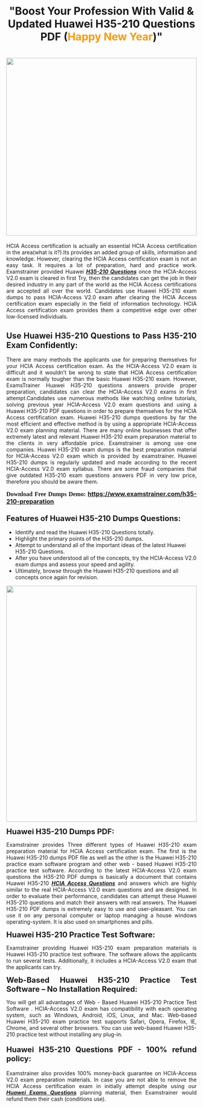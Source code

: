 <h1 style="text-align: center;"><strong>"Boost Your Profession With Valid & Updated Huawei H35-210 Questions PDF (<span style="color:#f39c12;">Happy New Year</span>)"</strong></h1>

<h1><strong><a href="https://www.examstrainer.com/h35-210-preparation"><img alt="" src="https://lh3.googleusercontent.com/pw/ACtC-3f8c-slHvsLmpoocRcSJ18CXwyuRuDgfxOBXx4IdSHEzjzfh_xOgpUBjgAAY02t4nrCZtN09VK0W3n2neEBZCEPjO0q0DqiUEWHT2FAznA-KvTY27ZQYN7h16PdyGeKKF-LX8DxtBlN22QRufsFJCN3=w1366-h541-no?authuser=0" style="width: 100%; height: 470px;" /></a></strong></h1>

<p style="text-align: justify;">HCIA Access certification is actually an essential HCIA Access certification in the area(what is it?).Its provides an added group of skills, information and knowledge. However, clearing the HCIA Access certification exam is not an easy task. It requires a lot of preparation, hard and practice work. Examstrainer provided Huawei <em><a href="https://www.examstrainer.com/h35-210-preparation"><strong>H35-210 Questions</strong></a></em> once the HCIA-Access V2.0 exam is cleared in first Try, then the candidates can get the job in their desired industry in any part of the world as the HCIA Access certifications are accepted all over the world. Candidates use Huawei H35-210 exam dumps to pass HCIA-Access V2.0 exam after clearing the HCIA Access certification exam especially in the field of information technology. HCIA Access certification exam provides them a competitive edge over other low-licensed individuals.</p>

<h2 style="text-align: justify;"><strong>Use Huawei H35-210 Questions to Pass H35-210 Exam Confidently:</strong></h2>

<p style="text-align: justify;">There are many methods the applicants use for preparing themselves for your HCIA Access certification exam. As the HCIA-Access V2.0 exam is difficult and it wouldn’t be wrong to state that HCIA Access certification exam is normally tougher than the basic Huawei H35-210 exam. However, ExamsTrainer Huawei H35-210 questions answers provide proper preparation, candidates can clear the HCIA-Access V2.0 exams in first attempt.Candidates use numerous methods like watching online tutorials, solving previous year HCIA-Access V2.0 exam questions and using a Huawei H35-210 PDF questions in order to prepare themselves for the HCIA Access certification exam. Huawei H35-210 dumps questions by far the most efficient and effective method is by using a appropriate HCIA-Access V2.0 exam planning material. There are many online businesses that offer extremely latest and relevant Huawei H35-210 exam preparation material to the clients in very affordable price. Examstrainer is among use one companies. Huawei H35-210 exam dumps is the best preparation material for HCIA-Access V2.0 exam which is provided by examstrainer. Huawei H35-210 dumps is regularly updated and made according to the recent HCIA-Access V2.0 exam syllabus. There are some fraud companies that give outdated H35-210 exam questions answers PDF in very low price, therefore you should be aware them.</p>

<p style="text-align: justify;"><span style="font-family:Georgia,serif;"><strong><span style="font-size:16px;">Download Free Dumps Demo:</span></strong></span> <span style="font-size:16px;"><strong><a href="https://www.examstrainer.com/h35-210-preparation">https://www.examstrainer.com/h35-210-preparation</a></strong></span></p>

<h3 style="text-align: justify;"><strong><span style="font-size:20px;">Features of Huawei H35-210 Dumps Questions:</span></strong></h3>

<ul>
	<li>Identify and read the Huawei H35-210 Questions totally.</li>
	<li>Highlight the primary points of the H35-210 dumps.</li>
	<li>Attempt to understand all of the important ideas of the latest Huawei H35-210 Questions.</li>
	<li>After you have understood all of the concepts, try the HCIA-Access V2.0 exam dumps and assess your speed and agility.</li>
	<li>Ultimately, browse through the Huawei H35-210 questions and all concepts once again for revision.</li>
</ul>

<p><a href="https://www.examstrainer.com/h35-210-preparation"><img alt="" src="https://lh3.googleusercontent.com/pw/ACtC-3ezCEF0r6u2Mfsfmp61DHhiBV--kUORYOpMt_EuCldDvaFhocN_tW5h4hIrS5ewvlPnhQT1G8v9eKnTfnGecuYfFSnva5ahrORvItbZoywSh4viAT-QA4TWg0vWEktniNu-OvYBuh9OzoTeWdLYmpjS=w622-h625-no?authuser=0" style="width: 100%; height: 625px;" /></a></p>

<p><strong><span style="font-size:20px;">Huawei H35-210 Dumps PDF:</span></strong></p>

<p style="text-align: justify;">Examstrainer provides Three different types of Huawei H35-210 exam preparation material for HCIA Access certification exam. The first is the Huawei H35-210 dumps PDF file as well as the other is the Huawei H35-210 practice exam software program and other web - based Huawei H35-210 practice test software. According to the latest HCIA-Access V2.0 exam questions the H35-210 PDF dumps is basically a document that contains Huawei H35-210 <em><a href="https://www.examstrainer.com/access-exam-questions"><strong>HCIA Access Questions</strong></a></em> and answers which are highly similar to the real HCIA-Access V2.0 exam questions and are designed. In order to evaluate their performance, candidates can attempt these Huawei H35-210 questions and match their answers with real answers. The Huawei H35-210 PDF dumps is extremely easy to use and user-pleasant. You can use it on any personal computer or laptop managing a house windows operating-system. It is also used on smartphones and pills.</p>

<p style="text-align: justify;"><strong><span style="font-size:20px;">Huawei H35-210 Practice Test Software:</span></strong></p>

<p style="text-align: justify;">Examstrainer providing Huawei H35-210 exam preparation materials is Huawei H35-210 practice test software. The software allows the applicants to run several tests. Additionally, it includes a HCIA-Access V2.0 exam that the applicants can try.</p>

<p style="text-align: justify;"><strong><span style="font-size:20px;">Web-Based Huawei H35-210 Practice Test Software – No Installation Required:</span></strong></p>

<p style="text-align: justify;">You will get all advantages of Web - Based Huawei H35-210 Practice Test Software . HCIA-Access V2.0 exam has compatibility with each operating system, such as Windows, Android, iOS, Linux, and Mac. Web-based Huawei H35-210 exam practice test supports Safari, Opera, Firefox, IE, Chrome, and several other browsers. You can use web-based Huawei H35-210 practice test without installing any plug-in.</p>

<h4 style="text-align: justify;"><strong><span style="font-size:20px;">Huawei H35-210 Questions PDF - 100% refund policy:</span></strong></h4>

<p style="text-align: justify;">Examstrainer also provides 100% money-back guarantee on HCIA-Access V2.0 exam preparation materials. In case you are not able to remove the HCIA Access certification exam in initially attempt despite using our <em><a href="https://www.examstrainer.com/huawei-exams"><strong>Huawei Exams Questions</strong></a></em> planning material, then Examstrainer would refund them their cash (conditions use).</p>
